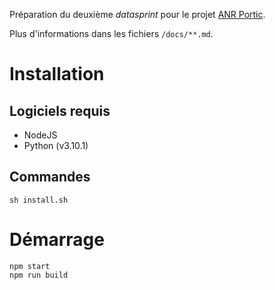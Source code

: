 Préparation du deuxième *datasprint* pour le projet [ANR Portic](https://anr.portic.fr).

Plus d'informations dans les fichiers `/docs/**.md`.

# Installation

## Logiciels requis

- NodeJS
- Python (v3.10.1)

## Commandes

```
sh install.sh
```

# Démarrage

```
npm start
npm run build
```